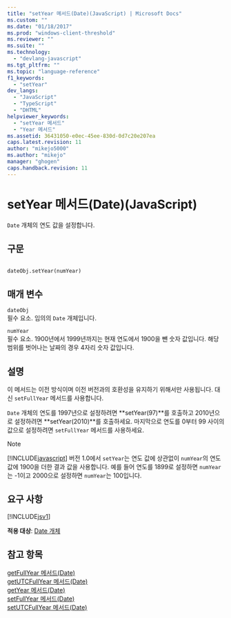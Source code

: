 ```yaml
---
title: "setYear 메서드(Date)(JavaScript) | Microsoft Docs"
ms.custom: ""
ms.date: "01/18/2017"
ms.prod: "windows-client-threshold"
ms.reviewer: ""
ms.suite: ""
ms.technology: 
  - "devlang-javascript"
ms.tgt_pltfrm: ""
ms.topic: "language-reference"
f1_keywords: 
  - "setYear"
dev_langs: 
  - "JavaScript"
  - "TypeScript"
  - "DHTML"
helpviewer_keywords: 
  - "setYear 메서드"
  - "Year 메서드"
ms.assetid: 36431050-e0ec-45ee-830d-0d7c20e207ea
caps.latest.revision: 11
author: "mikejo5000"
ms.author: "mikejo"
manager: "ghogen"
caps.handback.revision: 11
---
```

# setYear 메서드(Date)(JavaScript)
`Date` 개체의 연도 값을 설정합니다.  
  
## 구문  
  
```  
  
dateObj.setYear(numYear)   
```  
  
## 매개 변수  
 `dateObj`  
 필수 요소.  임의의 `Date` 개체입니다.  
  
 `numYear`  
 필수 요소.  1900년에서 1999년까지는 현재 연도에서 1900을 뺀 숫자 값입니다.  해당 범위를 벗어나는 날짜의 경우 4자리 숫자 값입니다.  
  
## 설명  
 이 메서드는 이전 방식이며 이전 버전과의 호환성을 유지하기 위해서만 사용됩니다.  대신 `setFullYear` 메서드를 사용합니다.  
  
 `Date` 개체의 연도를 1997년으로 설정하려면 **setYear\(97\)**를 호출하고  2010년으로 설정하려면 **setYear\(2010\)**를 호출하세요.  마지막으로 연도를 0부터 99 사이의 값으로 설정하려면 `setFullYear` 메서드를 사용하세요.  
  
> [!NOTE]
>  [!INCLUDE[javascript](../../javascript/includes/javascript-md.md)] 버전 1.0에서 `setYear`는 연도 값에 상관없이 `numYear`의 연도 값에 1900을 더한 결과 값을 사용합니다.  예를 들어 연도를 1899로 설정하면 `numYear`는 \-1이고 2000으로 설정하면 `numYear`는 100입니다.  
  
## 요구 사항  
 [!INCLUDE[jsv1](../../javascript/misc/includes/jsv1-md.md)]  
  
 **적용 대상**: [Date 개체](../../javascript/reference/date-object-javascript.md)  
  
## 참고 항목  
 [getFullYear 메서드\(Date\)](../../javascript/reference/getfullyear-method-date-javascript.md)   
 [getUTCFullYear 메서드\(Date\)](../../javascript/reference/getutcfullyear-method-date-javascript.md)   
 [getYear 메서드\(Date\)](../../javascript/reference/getyear-method-date-javascript.md)   
 [setFullYear 메서드\(Date\)](../../javascript/reference/setfullyear-method-date-javascript.md)   
 [setUTCFullYear 메서드\(Date\)](../../javascript/reference/setutcfullyear-method-date-javascript.md)